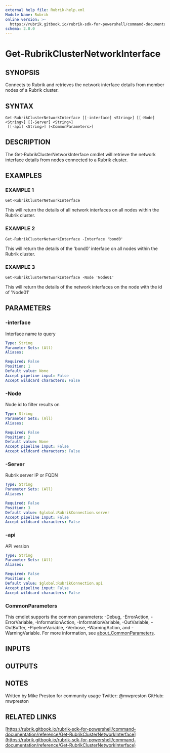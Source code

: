 ```yaml
---
external help file: Rubrik-help.xml
Module Name: Rubrik
online version: >-
  https://rubrik.gitbook.io/rubrik-sdk-for-powershell/command-documentation/reference/Get-RubrikClusterNetworkInterface
schema: 2.0.0
---
```


# Get-RubrikClusterNetworkInterface

## SYNOPSIS

Connects to Rubrik and retrieves the network interface details from member nodes of a Rubrik cluster.

## SYNTAX

```text
Get-RubrikClusterNetworkInterface [[-interface] <String>] [[-Node] <String>] [[-Server] <String>]
 [[-api] <String>] [<CommonParameters>]
```

## DESCRIPTION

The Get-RubrikClusterNetworkInterface cmdlet will retrieve the network interface details from nodes connected to a Rubrik cluster.

## EXAMPLES

### EXAMPLE 1

```text
Get-RubrikClusterNetworkInterface
```

This will return the details of all network interfaces on all nodes within the Rubrik cluster.

### EXAMPLE 2

```text
Get-RubrikClusterNetworkInterface -Interface 'bond0'
```

This will return the details of the 'bond0' interface on all nodes within the Rubrik cluster.

### EXAMPLE 3

```text
Get-RubrikClusterNetworkInterface -Node 'Node01'
```

This will return the details of the network interfaces on the node with the id of 'Node01'

## PARAMETERS

### -interface

Interface name to query

```yaml
Type: String
Parameter Sets: (All)
Aliases:

Required: False
Position: 1
Default value: None
Accept pipeline input: False
Accept wildcard characters: False
```

### -Node

Node id to filter results on

```yaml
Type: String
Parameter Sets: (All)
Aliases:

Required: False
Position: 2
Default value: None
Accept pipeline input: False
Accept wildcard characters: False
```

### -Server

Rubrik server IP or FQDN

```yaml
Type: String
Parameter Sets: (All)
Aliases:

Required: False
Position: 3
Default value: $global:RubrikConnection.server
Accept pipeline input: False
Accept wildcard characters: False
```

### -api

API version

```yaml
Type: String
Parameter Sets: (All)
Aliases:

Required: False
Position: 4
Default value: $global:RubrikConnection.api
Accept pipeline input: False
Accept wildcard characters: False
```

### CommonParameters

This cmdlet supports the common parameters: -Debug, -ErrorAction, -ErrorVariable, -InformationAction, -InformationVariable, -OutVariable, -OutBuffer, -PipelineVariable, -Verbose, -WarningAction, and -WarningVariable. For more information, see [about\_CommonParameters](http://go.microsoft.com/fwlink/?LinkID=113216).

## INPUTS

## OUTPUTS

## NOTES

Written by Mike Preston for community usage Twitter: @mwpreston GitHub: mwpreston

## RELATED LINKS

[https://rubrik.gitbook.io/rubrik-sdk-for-powershell/command-documentation/reference/Get-RubrikClusterNetworkInterface](https://rubrik.gitbook.io/rubrik-sdk-for-powershell/command-documentation/reference/Get-RubrikClusterNetworkInterface)

